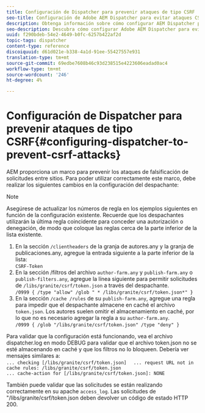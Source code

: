 ```yaml
---
title: Configuración de Dispatcher para prevenir ataques de tipo CSRF
seo-title: Configuración de Adobe AEM Dispatcher para evitar ataques CSRF
description: Obtenga información sobre cómo configurar AEM Dispatcher para evitar ataques de falsificación de solicitudes entre sitios.
seo-description: Descubra cómo configurar Adobe AEM Dispatcher para evitar ataques de falsificación de solicitudes entre sitios.
uuid: f290bdeb-54e2-4649-b0fc-6257b422af2d
topic-tags: dispatcher
content-type: reference
discoiquuid: d61d021e-b338-4a1d-91ee-55427557e931
translation-type: tm+mt
source-git-commit: 69edbe7608b46c93d238515e4223606eadad0ac4
workflow-type: tm+mt
source-wordcount: '246'
ht-degree: 4%

---
```



# Configuración de Dispatcher para prevenir ataques de tipo CSRF{#configuring-dispatcher-to-prevent-csrf-attacks}

AEM proporciona un marco para prevenir los ataques de falsificación de solicitudes entre sitios. Para poder utilizar correctamente este marco, debe realizar los siguientes cambios en la configuración del despachante:

>[!NOTE]
>
>Asegúrese de actualizar los números de regla en los ejemplos siguientes en función de la configuración existente. Recuerde que los despachantes utilizarán la última regla coincidente para conceder una autorización o denegación, de modo que coloque las reglas cerca de la parte inferior de la lista existente.

1. En la sección `/clientheaders` de la granja de autores.any y la granja de publicaciones.any, agregue la entrada siguiente a la parte inferior de la lista:\
   `CSRF-Token`
1. En la sección /filtros del archivo `author-farm.any` y `publish-farm.any` o `publish-filters.any`, agregue la línea siguiente para permitir solicitudes de `/libs/granite/csrf/token.json` a través del despachante.\
   `/0999 { /type "allow" /glob " * /libs/granite/csrf/token.json*" }`
1. En la sección `/cache /rules` de su `publish-farm.any`, agregue una regla para impedir que el despachante almacene en caché el archivo `token.json`. Los autores suelen omitir el almacenamiento en caché, por lo que no es necesario agregar la regla a su `author-farm.any`.\
   `/0999 { /glob "/libs/granite/csrf/token.json" /type "deny" }`

Para validar que la configuración está funcionando, vea el archivo dispatcher.log en modo DEBUG para validar que el archivo token.json no se esté almacenando en caché y que los filtros no lo bloqueen. Debería ver mensajes similares a:\
`... checking [/libs/granite/csrf/token.json]  `
`... request URL not in cache rules: /libs/granite/csrf/token.json`\
`... cache-action for [/libs/granite/csrf/token.json]: NONE`

También puede validar que las solicitudes se están realizando correctamente en su apache `access_log`. Las solicitudes de &quot;/libs/granite/csrf/token.json deben devolver un código de estado HTTP 200.
